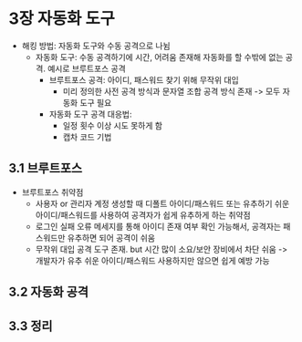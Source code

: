 # 3장 자동화 도구
- 해킹 방법: 자동화 도구와 수동 공격으로 나뉨
  - 자동화 도구: 수동 공격하기에 시간, 어려움 존재해 자동화를 할 수밖에 없는 공격. 예시로 브루트포스 공격
    - 브루트포스 공격: 아이디, 패스워드 찾기 위해 무작위 대입
      - 미리 정의한 사전 공격 방식과 문자열 조합 공격 방식 존재 -> 모두 자동화 도구 필요
    - 자동화 도구 공격 대응법:
      - 일정 횟수 이상 시도 못하게 함
      - 캡차 코드 기법

## 3.1 브루트포스
- 브루트포스 취약점
  - 사용자 or 관리자 계정 생성할 때 디폴트 아이디/패스워드 또는 유추하기 쉬운 아이디/패스워드를 사용하여 공격자가 쉽게 유추하게 하는 취약점
  - 로그인 실패 오류 메세지를 통해 아이디 존재 여부 확인 가능해서, 공격자는 패스워드만 유추하면 되어 공격이 쉬움
  - 무작위 대입 공격 도구 존재. but 시간 많이 소요/보안 장비에서 차단 쉬움 -> 개발자가 유추 쉬운 아이디/패스워드 사용하지만 않으면 쉽게 예방 가능

## 3.2 자동화 공격


## 3.3 정리

